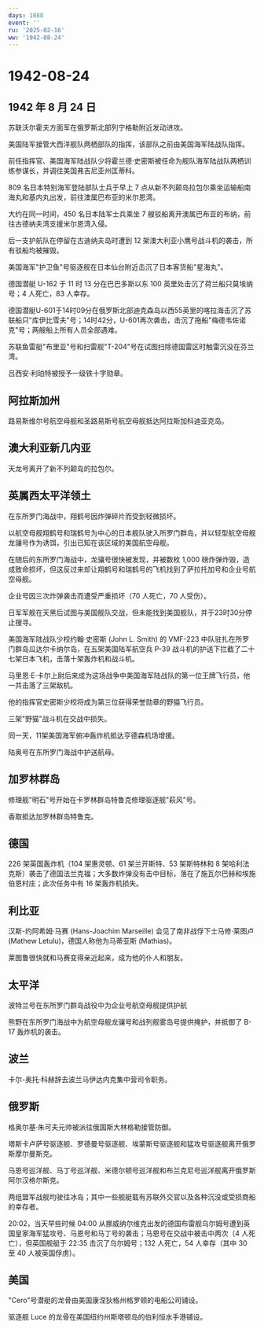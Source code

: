 ```yaml
---
days: 1088
event: ''
ru: '2025-02-16'
ww: '1942-08-24'
---
```


# 1942-08-24

## 1942 年 8 月 24 日

苏联沃尔霍夫方面军在俄罗斯北部列宁格勒附近发动进攻。

美国陆军接管大西洋舰队两栖部队的指挥，该部队之前由美国海军陆战队指挥。

前任指挥官、美国海军陆战队少将霍兰德·史密斯被任命为舰队海军陆战队两栖训练参谋长，并调往美国弗吉尼亚州匡蒂科。

809 名日本特别海军登陆部队士兵于早上 7
点从新不列颠岛拉包尔乘坐运输船南海丸和基内丸出发，前往澳属巴布亚的米尔恩湾。

大约在同一时间，450 名日本陆军士兵乘坐 7
艘驳船离开澳属巴布亚的布纳，前往古德纳夫湾支援米尔恩湾入侵。

后一支护航队在停留在古迪纳夫岛时遭到 12
架澳大利亚小鹰号战斗机的袭击，所有驳船均被摧毁。

美国海军"护卫鱼"号驱逐舰在日本仙台附近击沉了日本客货船"星海丸"。

德国潜艇 U-162 于 11 时 13 分在巴巴多斯以东 100
英里处击沉了荷兰船只莫埃纳号；4 人死亡，83 人幸存。

德国潜艇U-601于14时09分在俄罗斯北部迪克森岛以西55英里的喀拉海击沉了苏联船只"库伊比雪夫"号；14时42分，U-601再次袭击，击沉了拖船"梅德韦佐诺克"号；两艘船上所有人员全部遇难。

苏联鱼雷艇"布里亚"号和扫雷舰"T-204"号在试图扫除德国雷区时触雷沉没在芬兰湾。

吕西安·利珀特被授予一级铁十字勋章。

## 阿拉斯加州

路易斯维尔号航空母舰和圣路易斯号航空母舰抵达阿拉斯加科迪亚克岛。

## 澳大利亚新几内亚

天龙号离开了新不列颠岛的拉包尔。

## 英属西太平洋领土

在东所罗门海战中，翔鹤号因炸弹碎片而受到轻微损坏。

以航空母舰翔鹤号和瑞鹤号为中心的日本舰队驶入所罗门群岛，并以轻型航空母舰龙骧号作为诱饵，引出已知在该区域的美国航空母舰。

在随后的东所罗门海战中，龙骧号很快被发现，并被数枚 1,000
磅炸弹炸毁，造成致命损坏，但这反过来却让翔鹤号和瑞鹤号的飞机找到了萨拉托加号和企业号航空母舰。

企业号因三次炸弹袭击而遭受严重损坏（70 人死亡，70 人受伤）。

日军军舰在天黑后试图与美国舰队交战，但未能找到美国舰队，并于23时30分停止搜寻。

美国海军陆战队少校约翰·史密斯 (John L. Smith) 的 VMF-223
中队驻扎在所罗门群岛瓜达尔卡纳尔岛，在五架美国陆军航空兵 P-39
战斗机的护送下拦截了二十七架日本飞机，击落十架轰炸机和战斗机。

马里恩·E·卡尔上尉后来成为这场战争中美国海军陆战队的第一位王牌飞行员，他一共击落了三架敌机。

他的指挥官史密斯少校将成为第三位获得荣誉勋章的野猫飞行员。

三架"野猫"战斗机在交战中损失。

同一天，11架美国海军俯冲轰炸机抵达亨德森机场增援。

陆奥号在东所罗门海战中护送航母。

## 加罗林群岛

修理舰"明石"号开始在卡罗林群岛特鲁克修理驱逐舰"萩风"号。

香取抵达加罗林群岛特鲁克。

## 德国

226 架英国轰炸机（104 架惠灵顿、61 架兰开斯特、53 架斯特林和 8
架哈利法克斯）袭击了德国法兰克福；大多数炸弹没有击中目标，落在了施瓦尔巴赫和埃施伯恩村庄；此次任务中有
16 架轰炸机损失。

## 利比亚

汉斯-约阿希姆·马赛 (Hans-Joachim Marseille)
会见了南非战俘下士马修·莱图卢 (Mathew Letulu)，德国人称他为马蒂亚斯
(Mathias)。

莱图鲁很快就和马赛变得亲近起来，成为他的仆人和朋友。

## 太平洋

波特兰号在东所罗门群岛战役中为企业号航空母舰提供护航

熊野在东所罗门海战中为航空母舰龙骧号和战列舰雾岛号提供掩护，并抵御了
B-17 轰炸机的袭击。

## 波兰

卡尔-奥托·科赫辞去波兰马伊达内克集中营司令职务。

## 俄罗斯

格奥尔基·朱可夫元帅被派往俄国斯大林格勒接管防御。

塔斯卡卢萨号驱逐舰、罗德曼号驱逐舰、埃蒙斯号驱逐舰和猛攻号驱逐舰离开俄罗斯摩尔曼斯克。

马恩号巡洋舰、马丁号巡洋舰、米德尔顿号巡洋舰和布兰克尼号巡洋舰离开俄罗斯阿尔汉格尔斯克。

两组盟军战舰均驶往冰岛；其中一些舰艇载有苏联外交官以及各种沉没或受损商船的幸存者。

20:02，当天早些时候 04:00
从挪威纳尔维克出发的德国布雷舰乌尔姆号遭到英国皇家海军猛攻号、马恩号和马丁号的袭击；马恩号在交战中被击中两次（4
人死亡），但英国舰艇于 22:35 击沉了乌尔姆号；132 人死亡，54 人幸存（其中
30 至 40 人被英国俘虏）。

## 美国

"Cero"号潜艇的龙骨由美国康涅狄格州格罗顿的电船公司铺设。

驱逐舰 Luce 的龙骨在美国纽约州斯塔顿岛的伯利恒水手港铺设。